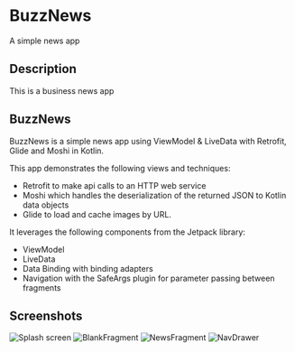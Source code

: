 # BuzzNews
A simple news app 

## Description

This is a business news app 

## BuzzNews

BuzzNews is a simple news app using ViewModel & LiveData with Retrofit, Glide and Moshi in Kotlin.

This app demonstrates the following views and techniques:

   * Retrofit to make api calls to an HTTP web service
   * Moshi which handles the deserialization of the returned JSON to Kotlin data objects
   * Glide to load and cache images by URL.

It leverages the following components from the Jetpack library:

   * ViewModel
   * LiveData
   * Data Binding with binding adapters
   * Navigation with the SafeArgs plugin for parameter passing between fragments

## Screenshots
![Splash screen](https://user-images.githubusercontent.com/59525449/86918124-82775c80-c126-11ea-9c82-2f9b23b4c807.png)
![BlankFragment](https://user-images.githubusercontent.com/59525449/86919702-f0bd1e80-c128-11ea-890f-5db06db2ebd2.png)
![NewsFragment](https://user-images.githubusercontent.com/59525449/86919731-fadf1d00-c128-11ea-9116-8d54aa5ec472.png)
![NavDrawer](https://user-images.githubusercontent.com/59525449/86919740-ffa3d100-c128-11ea-8653-95a4dd50bda9.png)
